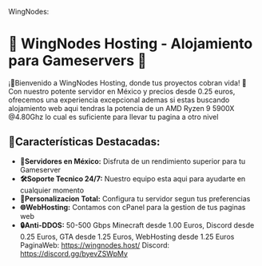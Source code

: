 WingNodes:
# 🌌 WingNodes Hosting - Alojamiento para Gameservers 🌌
¡🎉Bienvenido a WingNodes Hosting, donde tus proyectos cobran vida! 🎉
Con nuestro potente servidor en México y precios desde 0.25 euros, ofrecemos una experiencia excepcional ademas si estas buscando alojamiento web aqui tendras la potencia de un AMD Ryzen 9 5900X @4.80Ghz lo cual es suficiente para llevar tu pagina a otro nivel
## 🚀Características Destacadas:
* **🌟Servidores en México:** Disfruta de un rendimiento superior para tu Gameserver
* **🛠️Soporte Tecnico 24/7:** Nuestro equipo esta aqui para ayudarte en cualquier momento
* **🎨Personalizacion Total:** Configura tu servidor segun tus preferencias
* **🌐WebHosting:** Contamos con cPanel para la gestion de tus paginas web
* **🔒Anti-DDOS:** 50-500 Gbps
Minecraft desde 1.00 Euros, Discord desde 0.25 Euros, GTA desde 1.25 Euros, WebHosting desde 1.25 Euros
PaginaWeb: https://wingnodes.host/
Discord: https://discord.gg/byevZSWpMy